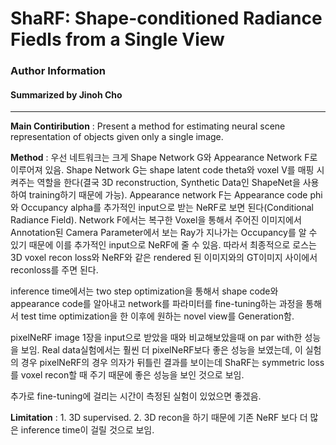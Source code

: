 # ShaRF: Shape-conditioned Radiance Fiedls from a Single View
### Author Information
#### Summarized by Jinoh Cho
---

**Main Contiribution** : Present a method for estimating neural scene representation of objects given only a single image. 
	
**Method** : 우선 네트워크는 크게 Shape Network G와 Appearance Network F로 이루어져 있음. Shape Network G는 shape latent code theta와 voxel V를 매핑 시켜주는 역할을 한다(결국 3D reconstruction, Synthetic Data인 ShapeNet을 사용하여 training하기 때문에 가능). Appearance network F는 Appearance code phi와 Occupancy alpha를 추가적인 input으로 받는 NeRF로 보면 된다(Conditional Radiance Field). Network F에서는 복구한 Voxel을 통해서 주어진 이미지에서 Annotation된 Camera Parameter에서 보는 Ray가 지나가는 Occupancy를 알 수 있기 때문에 이를 추가적인 input으로 NeRF에 줄 수 있음. 따라서 최종적으로 로스는 3D voxel recon loss와 NeRF와 같은 rendered 된 이미지와의 GT이미지 사이에서 reconloss를 주면 된다. 
	
inference time에서는 two step optimization을 통해서 shape code와 appearance code를 알아내고 network를 파라미터를 fine-tuning하는 과정을 통해서 test time optimization을 한 이후에 원하는 novel view를 Generation함.
	 
	
pixelNeRF image 1장을 input으로 받았을 때와 비교해보았을때 on par with한 성능을 보임. Real data실험에서는 훨씬 더 pixelNeRF보다 좋은 성능을 보였는데, 이 실험의 경우 pixelNeRF의 경우 의자가 뒤틀린 결과를 보이는데 ShaRF는 symmetric loss를 voxel recon할 때 주기 때문에 좋은 성능을 보인 것으로 보임. 
	 
	
추가로 fine-tuning에 걸리는 시간이 측정된 실험이 있었으면 좋겠음.
	 
	
**Limitation** : 1. 3D supervised. 2. 3D recon을 하기 때문에 기존 NeRF 보다 더 많은 inference time이 걸릴 것으로 보임. 
